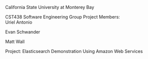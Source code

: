 California State University at Monterey Bay

CST438 Software Engineering Group Project
Members:  
Uriel Antonio

Evan Schwander

Matt Wall

Project: Elasticsearch Demonstration Using Amazon Web Services

